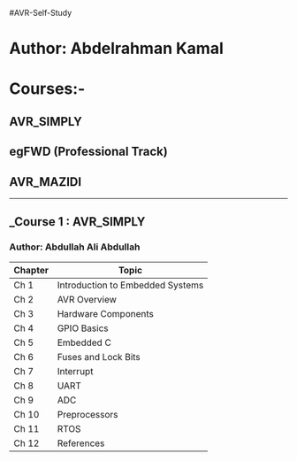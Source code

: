 #AVR-Self-Study
# Author: Abdelrahman Kamal

# Courses:-
## AVR_SIMPLY
## egFWD (Professional Track)
## AVR_MAZIDI
__________________________________________________________________
## _Course 1 : AVR_SIMPLY
### Author: Abdullah Ali Abdullah
| Chapter | Topic |
| ----- | ------|
| Ch 1 | Introduction to Embedded Systems |
| Ch 2 | AVR Overview |
| Ch 3 | Hardware Components |
| Ch 4 | GPIO Basics |
| Ch 5 | Embedded C |
| Ch 6 | Fuses and Lock Bits |
| Ch 7 | Interrupt |
| Ch 8 | UART |
| Ch 9 | ADC |
| Ch 10 | Preprocessors |
| Ch 11 | RTOS |
| Ch 12 | References |


